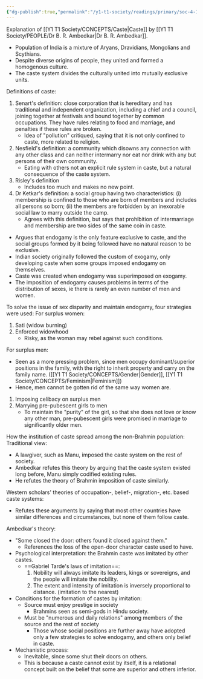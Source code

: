 ```yaml
---
{"dg-publish":true,"permalink":"/y1-t1-society/readings/primary/soc-4-11-ambedkar-castes-in-india-their-mechanism-genesis-and-development/"}
---
```


Explanation of [[Y1 T1 Society/CONCEPTS/Caste\|Caste]] by [[Y1 T1 Society/PEOPLE/Dr B. R. Ambedkar\|Dr B. R. Ambedkar]].

- Population of India is a mixture of Aryans, Dravidians, Mongolians and Scythians. 
- Despite diverse origins of people, they united and formed a homogenous culture. 
- The caste system divides the culturally united into mutually exclusive units.

Definitions of caste:
1. Senart's definition: close corporation that is hereditary and has traditional and independent organization, including a chief and a council, joining together at festivals and bound together by common occupations. They have rules relating to food and marriage, and penalties if these rules are broken.
	- Idea of "pollution" critiqued, saying that it is not only confined to caste, more related to religion. 
2. Nesfield's definition: a community which disowns any connection with any other class and can neither intermarry nor eat nor drink with any but persons of their own community.
	- Eating with others not an explicit rule system in caste, but a natural consequence of the caste system. 
3. Risley's definition
	- Includes too much and makes no new point. 
4. Dr Ketkar's definition: a social group having two characteristics: (i) membership is confined to those who are born of members and includes all persons so born; (ii) the members are forbidden by an inexorable social law to marry outside the camp.
	- Agrees with this definition, but says that prohibition of intermarriage and membership are two sides of the same coin in caste.

- Argues that endogamy is the only feature exclusive to caste, and the social groups formed by it being followed have no natural reason to be exclusive. 
- Indian society originally followed the custom of exogamy, only developing caste when some groups imposed endogamy on themselves.
- Caste was created when endogamy was superimposed on exogamy.
- The imposition of endogamy causes problems in terms of the distribution of sexes, ie there is rarely an even number of men and women. 

To solve the issue of sex disparity and maintain endogamy, four strategies were used: 
For surplus women:
1. Sati (widow burning)
2. Enforced widowhood 
	- Risky, as the woman may rebel against such conditions.

For surplus men:
- Seen as a more pressing problem, since men occupy dominant/superior positions in the family, with the right to inherit property and carry on the family name. ([[Y1 T1 Society/CONCEPTS/Gender\|Gender]], [[Y1 T1 Society/CONCEPTS/Feminism\|Feminism]])
- Hence, men cannot be gotten rid of the same way women are.
1. Imposing celibacy on surplus men
2. Marrying pre-pubescent girls to men
	- To maintain the "purity" of the girl, so that she does not love or know any other man, pre-pubescent girls were promised in marriage to significantly older men. 

How the institution of caste spread among the non-Brahmin population:
Traditional view:
- A lawgiver, such as Manu, imposed the caste system on the rest of society. 
- Ambedkar refutes this theory by arguing that the caste system existed long before, Manu simply codified existing rules. 
- He refutes the theory of Brahmin imposition of caste similarly.

Western scholars' theories of occupation-, belief-, migration-, etc. based caste systems:
- Refutes these arguments by saying that most other countries have similar differences and circumstances, but none of them follow caste.

Ambedkar's theory:
- "Some closed the door: others found it closed against them."
	- References the loss of the open-door character caste used to have. 
- Psychological interpretation: the Brahmin caste was imitated by other castes.
	- ==Gabriel Tarde's laws of imitation==: 
		1. Nobility will always imitate its leaders, kings or sovereigns, and the people will imitate the nobility. 
		2. The extent and intensity of imitation is inversely proportional to distance. (imitation to the nearest)
- Conditions for the formation of castes by imitation:
	- Source must enjoy prestige in society
		- Brahmins seen as semi-gods in Hindu society.
	- Must be "numerous and daily relations" among members of the source and the rest of society
		- Those whose social positions are further away have adopted only a few strategies to solve endogamy, and others only belief in caste.
- Mechanistic process:
	- Inevitable, since some shut their doors on others.
	- This is because a caste cannot exist by itself, it is a relational concept built on the belief that some are superior and others inferior. 